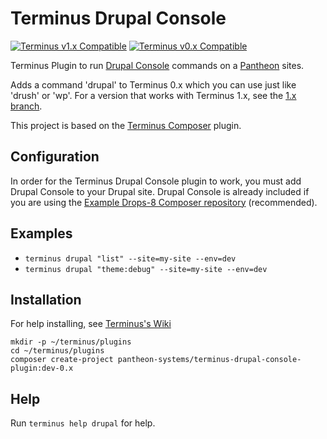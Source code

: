 # Terminus Drupal Console

[![Terminus v1.x Compatible](https://img.shields.io/badge/terminus-v1.x-green.svg)](https://github.com/pantheon-systems/terminus-drupal-console-plugin/tree/1.x)
[![Terminus v0.x Compatible](https://img.shields.io/badge/terminus-v0.x-green.svg)](https://github.com/pantheon-systems/terminus-drupal-console-plugin/tree/0.x)

Terminus Plugin to run [Drupal Console](https://github.com/hechoendrupal/DrupalConsole) commands on a [Pantheon](https://www.pantheon.io) sites.

Adds a command 'drupal' to Terminus 0.x which you can use just like 'drush' or 'wp'. For a version that works with Terminus 1.x, see the [1.x branch](https://github.com/pantheon-systems/terminus-drupal-console-plugin/tree/1.x).

This project is based on the [Terminus Composer](https://github.com/rvtraveller/terminus-composer) plugin.

## Configuration

In order for the Terminus Drupal Console plugin to work, you must add Drupal Console to your Drupal site.  Drupal Console is already included if you are using the [Example Drops-8 Composer repository](https://github.com/pantheon-systems/example-drops-8-composer) (recommended).

## Examples
* `terminus drupal "list" --site=my-site --env=dev`
* `terminus drupal "theme:debug" --site=my-site --env=dev`

## Installation
For help installing, see [Terminus's Wiki](https://github.com/pantheon-systems/terminus/wiki/Plugins)
```
mkdir -p ~/terminus/plugins
cd ~/terminus/plugins
composer create-project pantheon-systems/terminus-drupal-console-plugin:dev-0.x
```

## Help
Run `terminus help drupal` for help.
